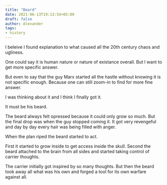 ```yaml
---
title: "Beard"
date: 2021-06-13T19:13:54+05:00
draft: false
author: Alexander
tags:
- history
---
```


I beleive I found explanation to what caused all the 20th century chaos and ugliness.

One could say it is human nature or nature of existance overall.
But I want to get more specific answer.

But even to say that the guy Marx started all the hastle without knowing it is not specific enough.
Because one can still zoom-in to find for more fine answer.

I was thinking about it and I think I finally got it.

It must be his beard.

The beard always felt opressed because it could only grow so much.
But the final drop was when the guy stopped coming it.
It got very revengeful and day by day every hair was being filled with anger.

When the plan riped the beard started to act.

First it started to grow inside to get access inside the skull.
Second the beard attached to the brain from all sides and started taking control of carrier thoughts.

The carrier initially got inspired by so many thoughts.
But then the beard took away all what was his own and
forged a tool for its own warfare against all.
